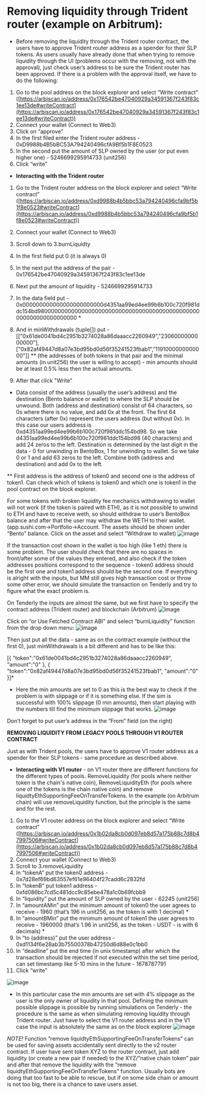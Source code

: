 
# Removing liquidity through Trident router (example on Arbitrum):

- Before removing the liquidity through the Trident router contract, the users have to approve Trident router address as a spender for their SLP tokens. As users usually have already done that when trying to remove liquidity through the UI (problems occur with the removing, not with the approval), just check user’s address to be sure the Trident router has been approved. If there is a problem with the approval itself, we have to do the following:
1. Go to the pool address on the block explorer and select “Write contract” ([https://arbiscan.io/address/0x176542be47040929a34591367f243f83c1ee13de#writeContract](https://arbiscan.io/address/0x176542be47040929a34591367f243f83c1ee13de#writeContract))
2. Connect your wallet (Connect to Web3)
3. Click on “approve”
4. In the first filed enter the Trident router address - 0xD9988b4B5bBC53A794240496cfA9Bf5b1F8E0523
5. In the second put the amount of SLP owned by the user (or put even higher one) - 5246699295914733 (unit256)
6. Click “write”

- **Interacting with the Trident router**
1. Go to the Trident router address on the block explorer and select “Write contract” ([https://arbiscan.io/address/0xd9988b4b5bbc53a794240496cfa9bf5b1f8e0523#writeContract](https://arbiscan.io/address/0xd9988b4b5bbc53a794240496cfa9bf5b1f8e0523#writeContract))
2. Connect your wallet (Connect to Web3) 
3. Scroll down to 3.burnLiquidty
4. In the first field put 0 (it is always 0)
5. In the next put the address of the pair - 0x176542be47040929a34591367f243f83c1ee13de 
6. Next put the amount of liquidity - 5246699295914733

1. In the data field put - 0x000000000000000000000000d4351aa99ed4ee99b6b100c720f981ddc154bd980000000000000000000000000000000000000000000000000000000000000000 *
2. And in minWithdrawals (tuple[]) put - [["0x61de0041bd4c2951b3274028a86daaacc2260949","2306000000000000"],["0x82af49447d8a07e3bd95bd0d56f35241523fbab1","1191000000000000"]] ** (the addresses of both tokens in that pair and the minimal amounts (in unit256) the user is willing to accept) - min amounts should be at least 0.5% less then the actual amounts.
3. After that click "Write”

* Data consist of the address (usually the user’s address) and the destination (Bento balance or wallet) to where the SLP should be unwound. Both (address and destination) consist of 64 characters, so 0s where there is no value, and add 0x at the front. The first 64 characters (after 0x) represent the users address (but without 0x). In this case our users address is 0xd4351aa99ed4ee99b6b100c720f981ddc154bd98. So we take d4351aa99ed4ee99b6b100c720f981ddc154bd98 (40 characters) and add 24 zeros to the left. Destination is determined by the last digit in the data - 0 for unwinding in BentoBox, 1 for unwinding to wallet. So we take 0 or 1 and add 63 zeros to the left. Combine both (address and destination) and add 0x to the left.

** First address is the address of token0 and second one is the address of token1. Can check which of tokens is token0 and which one is token1 in the pool contract on the block explorer.

For some tokens with broken liquidity fee mechanics withdrawing to wallet will not work (if the token is paired with ETH), as it is not possible to unwind to ETH and have to receive weth, so should withdraw to user’s BentoBox balance and after that the user may withdraw the WETH to their wallet. (app.sushi.com→Portfolio→Account. The assets should be shown under “Bento” balance. Click on the asset and select “Withdraw to wallet)
![image](https://user-images.githubusercontent.com/12489182/228105013-98845b12-6fc9-431e-a3af-84c22f76610b.png)

If the transaction cost shown in the wallet is too high (like 1 eth) there is some problem. The user should check that there are no spaces in front/after some of the values they entered, and also check if the token addresses positions correspond to the sequence - token0 address should be the first one and token1 address should be the second one. If everything is alright with the inputs, but MM still gives high transaction cost or throw some other error, we should simulate the transaction on Tenderly and try to figure what the exact problem is.

On Tenderly the inputs are almost the same, but we first have to specify the contract address (Trident router) and blockchain (Arbitrum)
![image](https://user-images.githubusercontent.com/12489182/228180735-6ad83b30-438f-454c-8c10-92bfa89e7fd0.png)

Click on “or Use Fetched Contract ABI” and select “burnLiquidity” function from the drop down menu:
![image](https://user-images.githubusercontent.com/12489182/228180891-e271c0f0-642a-4c1d-8c8b-f57fb1608ad0.png)

Then just put all the data  - same as on the contract example (without the first 0), just minWithdrawals is a bit different and has to be like this: 

[{ "token":"0x61de0041bd4c2951b3274028a86daaacc2260949", "amount":"0" }, { "token":"0x82af49447d8a07e3bd95bd0d56f35241523fbab1", "amount":"0" }]*

*  Here the min amounts are set to 0 as this is the best way to check if the problem is with slippage or if it is something else. If the sim is successful with 100% slippage (0 min amounts), then start playing with the numbers till find the minimum slippage that works.
![image](https://user-images.githubusercontent.com/12489182/228180973-ba4a9500-bd19-4cf7-8b56-cf325f36328a.png)

Don’t forget to put user’s address in the “From” field (on the right)

**********************************REMOVING LIQUIDITY FROM LEGACY POOLS THROUGH V1 ROUTER CONTRACT**********************************

Just as with Trident pools, the users have to approve V1 router address as a spender for their SLP tokens - same procedure as described above.

- **Interacting with V1 router** - on V1 router there are different functions for the different types of pools. RemoveLiquidity (for pools where neither token is the chain's native coin), RemoveLiquidityEth (for pools where one of the tokens is the chain native coin) and remove liquidtyEthSupportingFeeOnTransferTokens. In the example (on Arbitrum chain) will use removeLiquidity function, but the principle is the same and for the rest.
1. Go to the V1 router address on the block explorer and select “Write contract” ([https://arbiscan.io/address/0x1b02da8cb0d097eb8d57a175b88c7d8b47997506#writeContract](https://arbiscan.io/address/0x1b02da8cb0d097eb8d57a175b88c7d8b47997506#writeContract))
2. Connect your wallet (Connect to Web3) 
3. Scroll to 3.removeLiquidity
4. In “tokenA” put the token0 address - 0x7d28ef69bd63557ef61e96404f27cadd6c2832fd
5. In “tokenB” put token1 address - 0xfd086bc7cd5c481dcc9c85ebe478a1c0b69fcbb9
6. In “liquidity” put the amount of SLP owned by the user - 62245 (unit256)
7. In “amountAMin” put the minimum amount of token0 the user agrees to receive - 1960 (that’s 196 in unit256, as the token is with 1 decimal) *
8. In “amountBMin” put the minimum amount of token1 the user agrees to receive - 1960000 (that’s 1.96 in unit256, as the token - USDT - is with 6 decimals) *
9. In “to (address)” put the user address - 0xd1134f6e28ab3b75500378b47250d6d88e0c1bb0
10. In “deadline” put the end time (in unix timestamp) after which the transaction should be rejected if not executed within the set time period, can set timestamp like 5-10 mins in the future - 1678787791
11. Click “write”

![image](https://user-images.githubusercontent.com/12489182/228181967-93da3b63-6477-415a-b434-ac15ca3bbd16.png)
* In this particular case the min amounts are set with 4% slippage as the user is the only owner of liquidity in that pool. Defining the minimum possible slippage is possible by running simulations on Tenderly - the procedure is the same as when simulating removing liquidity through Trident router. Just have to select the V1 router address and in the V1 case the input is absolutely the same as on the block explorer
![image](https://user-images.githubusercontent.com/12489182/228182246-21357a0e-f4c4-42e6-b5e6-880ede755298.png)

*NOTE!* Function “remove liquidtyEthSupportingFeeOnTransferTokens” can be used for saving assets accidentally sent directly to the v2 router contract. If user have sent token XYZ to the router contract, just add liquidity (or create a new pair if needed) to the XYZ/”native chain token” pair and after that remove the liquidity with the “remove liquidtyEthSupportingFeeOnTransferTokens” function. Usually bots are doing that too fast to be able to rescue, but if on some side chain or amount is not too big, there is a chance to save users asset.
